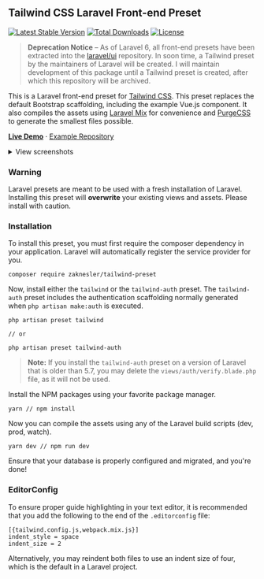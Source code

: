 ## Tailwind CSS Laravel Front-end Preset

[![Latest Stable Version](https://poser.pugx.org/zaknesler/tailwind-preset/v/stable)](https://packagist.org/packages/zaknesler/tailwind-preset)
[![Total Downloads](https://poser.pugx.org/zaknesler/tailwind-preset/downloads)](https://packagist.org/packages/zaknesler/tailwind-preset)
[![License](https://poser.pugx.org/zaknesler/tailwind-preset/license)](https://packagist.org/packages/zaknesler/tailwind-preset)

> **Deprecation Notice** &ndash; As of Laravel 6, all front-end presets have been extracted into the [laravel/ui](https://github.com/laravel/ui) repository. In soon time, a Tailwind preset by the maintainers of Laravel will be created. I will maintain development of this package until a Tailwind preset is created, after which this repository will be archived.

This is a Laravel front-end preset for [Tailwind CSS](https://tailwindcss.com). This preset replaces the default Bootstrap scaffolding, including the example Vue.js component. It also compiles the assets using [Laravel Mix](https://github.com/jeffreyway/laravel-mix) for convenience and [PurgeCSS](https://github.com/fullhuman/purgecss) to generate the smallest files possible.

**[Live Demo](https://preset.zaknesler.com)** &middot; [Example Repository](https://github.com/zaknesler/tw-preset-demo)

<details>
<summary>View screenshots</summary>
    
![welcome.blade.php](https://user-images.githubusercontent.com/7189795/59567082-dfddce80-9036-11e9-952d-a535f21478e1.png)

![login.blade.php](https://user-images.githubusercontent.com/7189795/59567081-dfddce80-9036-11e9-8401-257eeb78a07c.png)

![home.blade.php](https://user-images.githubusercontent.com/7189795/59567080-dfddce80-9036-11e9-81be-20044b2b6cd4.png)

</details>

### Warning
Laravel presets are meant to be used with a fresh installation of Laravel. Installing this preset will **overwrite** your existing views and assets. Please install with caution.

### Installation
To install this preset, you must first require the composer dependency in your application. Laravel will automatically register the service provider for you.

```
composer require zaknesler/tailwind-preset
```

Now, install either the `tailwind` or the `tailwind-auth` preset. The `tailwind-auth` preset includes the authentication scaffolding normally generated when `php artisan make:auth` is executed.

```
php artisan preset tailwind

// or

php artisan preset tailwind-auth
```

> **Note:** If you install the `tailwind-auth` preset on a version of Laravel that is older than 5.7, you may delete the `views/auth/verify.blade.php` file, as it will not be used.

Install the NPM packages using your favorite package manager.

```
yarn // npm install
```

Now you can compile the assets using any of the Laravel build scripts (dev, prod, watch).

```
yarn dev // npm run dev
```

Ensure that your database is properly configured and migrated, and you're done!

### EditorConfig

To ensure proper guide highlighting in your text editor, it is recommended that you add the following to the end of the `.editorconfig` file:

```
[{tailwind.config.js,webpack.mix.js}]
indent_style = space
indent_size = 2
```

Alternatively, you may reindent both files to use an indent size of four, which is the default in a Laravel project.
